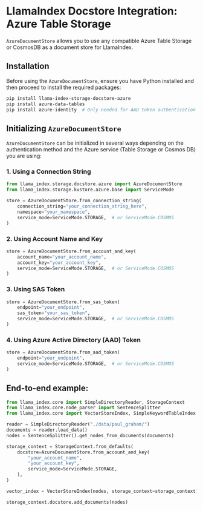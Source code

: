 # LlamaIndex Docstore Integration: Azure Table Storage

`AzureDocumentStore` allows you to use any compatible Azure Table Storage or CosmosDB as a document store for LlamaIndex.

## Installation

Before using the `AzureDocumentStore`, ensure you have Python installed and then proceed to install the required packages:

```bash
pip install llama-index-storage-docstore-azure
pip install azure-data-tables
pip install azure-identity  # Only needed for AAD token authentication
```

## Initializing `AzureDocumentStore`

`AzureDocumentStore` can be initialized in several ways depending on the authentication method and the Azure service (Table Storage or Cosmos DB) you are using:

### 1. Using a Connection String

```py
from llama_index.storage.docstore.azure import AzureDocumentStore
from llama_index.storage.kvstore.azure.base import ServiceMode

store = AzureDocumentStore.from_connection_string(
    connection_string="your_connection_string_here",
    namespace="your_namespace",
    service_mode=ServiceMode.STORAGE,  # or ServiceMode.COSMOS
)
```

### 2. Using Account Name and Key

```py
store = AzureDocumentStore.from_account_and_key(
    account_name="your_account_name",
    account_key="your_account_key",
    service_mode=ServiceMode.STORAGE,  # or ServiceMode.COSMOS
)
```

### 3. Using SAS Token

```py
store = AzureDocumentStore.from_sas_token(
    endpoint="your_endpoint",
    sas_token="your_sas_token",
    service_mode=ServiceMode.STORAGE,  # or ServiceMode.COSMOS
)
```

### 4. Using Azure Active Directory (AAD) Token

```py
store = AzureDocumentStore.from_aad_token(
    endpoint="your_endpoint",
    service_mode=ServiceMode.STORAGE,  # or ServiceMode.COSMOS
)
```

## End-to-end example:

```py
from llama_index.core import SimpleDirectoryReader, StorageContext
from llama_index.core.node_parser import SentenceSplitter
from llama_index.core import VectorStoreIndex, SimpleKeywordTableIndex

reader = SimpleDirectoryReader("./data/paul_graham/")
documents = reader.load_data()
nodes = SentenceSplitter().get_nodes_from_documents(documents)

storage_context = StorageContext.from_defaults(
    docstore=AzureDocumentStore.from_account_and_key(
        "your_account_name",
        "your_account_key",
        service_mode=ServiceMode.STORAGE,
    ),
)

vector_index = VectorStoreIndex(nodes, storage_context=storage_context)

storage_context.docstore.add_documents(nodes)
```

